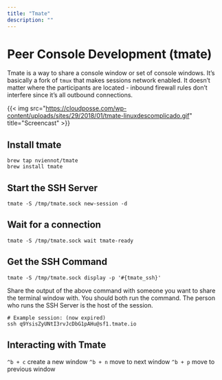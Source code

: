 ```yaml
---
title: "Tmate"
description: ""
---
```

# Peer Console Development (tmate)

Tmate is a way to share a console window or set of console windows. It’s basically a fork of `tmux` that makes sessions network enabled. It doesn’t matter where the participants are located - inbound firewall rules don’t interfere since it’s all outbound connections.

{{< img src="https://cloudposse.com/wp-content/uploads/sites/29/2018/01/tmate-linuxdescomplicado.gif" title="Screencast" >}}

## Install tmate

```
brew tap nviennot/tmate
brew install tmate
```

## Start the SSH Server

```
tmate -S /tmp/tmate.sock new-session -d
```

## Wait for a connection

```
tmate -S /tmp/tmate.sock wait tmate-ready
```

## Get the SSH Command
```
tmate -S /tmp/tmate.sock display -p '#{tmate_ssh}'
```

Share the output of the above command with someone you want to share the terminal window with. You should both run the command. The person who runs the SSH Server is the host of the session.

```
# Example session: (now expired)
ssh q9YsisZyUNtI3rvJcDbG1pAHu@sf1.tmate.io
```

## Interacting with Tmate

`^b + c` create a new window
`^b + n` move to next window
`^b + p` move to previous window
